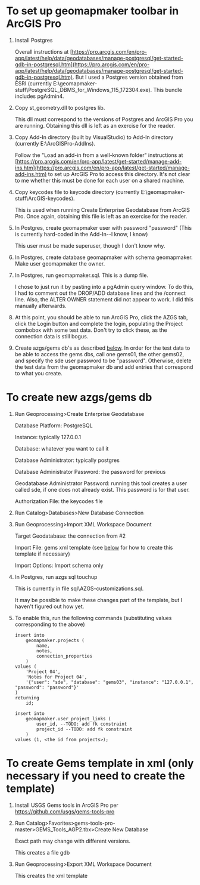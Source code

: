 # To set up geomapmaker toolbar in ArcGIS Pro 
1. Install Postgres 
  
    Overall instructions at [https://pro.arcgis.com/en/pro-app/latest/help/data/geodatabases/manage-postgresql/get-started-gdb-in-postgresql.htm](https://pro.arcgis.com/en/pro-app/latest/help/data/geodatabases/manage-postgresql/get-started-gdb-in-postgresql.htm).
    But I used a Postgres version obtained from ESRI (currently E:\geomapmaker-stuff\PostgreSQL_DBMS_for_Windows_115_172304.exe). This bundle includes pgAdmin4.

2. Copy st_geometry.dll to postgres lib. 
    
    This dll must correspond to the versions of Postgres and ArcGIS Pro you are running. Obtaining this dll is left as an exercise for the reader. 

3. Copy Add-In directory (built by VisualStudio) to Add-In directory (currently E:\ArcGISPro-AddIns). 
    
    Follow the "Load an add-in from a well-known folder" instructions at [https://pro.arcgis.com/en/pro-app/latest/get-started/manage-add-ins.htm](https://pro.arcgis.com/en/pro-app/latest/get-started/manage-add-ins.htm) to set up ArcGIS Pro to access this directory. It's not clear to me whether this must be done for each user on a shared machine.

4. Copy keycodes file to keycode directory (currently E:\geomapmaker-stuff\ArcGIS-keycodes). 
    
    This is used when running Create Enterprise Geodatabase from ArcGIS Pro. Once again, obtaining this file is left as an exercise for the reader.

5. In Postgres, create geomapmaker user with password "password" (This is currently hard-coded in the Add-In--I know, I know) 
  
    This user must be made superuser, though I don't know why.

6. In Postgres, create database geomapmaker with schema geomapmaker. Make user geomapmaker the owner.

7. In Postgres, run geomapmaker.sql. This is a dump file. 

    I chose to just run it by pasting into a pgAdmin query window. To do this, I had to comment out the DROP/ADD database lines and the /connect line. Also, the ALTER OWNER statement did not appear to work. I did this manually afterwards.

8. At this point, you should be able to run ArcGIS Pro, click the AZGS tab, click the Login button and complete the login, populating the Project combobox with some test data. Don't try to click these, as the connection data is still bogus.

9. Create azgs/gems db's as described [below](#create-gems). In order for the test data to be able to access the gems dbs, call one gems01, the other gems02, and specify the sde user password to be "password". Otherwise, delete the test data from the geomapmaker db and add entries that correspond to what you create.

 

# <a id="create-gems"></a>To create new azgs/gems db
1. Run Geoprocessing>Create Enterprise Geodatabase

    Database Platform: PostgreSQL
    
    Instance: typically 127.0.0.1
    
    Database: whatever you want to call it
    
    Database Administrator: typically postgres
    
    Database Administrator Password: the password for previous
    
    Geodatabase Administrator Password: running this tool creates a user called sde, if one does not already exist. This password is for that user.
    
    Authorization File: the keycodes file

2. Run Catalog>Databases>New Database Connection 

3. Run Geoprocessing>Import XML Workspace Document 

    Target Geodatabase: the connection from #2
    
    Import File: gems xml template (see [below](#create-template) for how to create this template if necessary) 
    
    Import Options: Import schema only 

4. In Postgres, run azgs sql touchup

    This is currently in file sql\AZGS-customizations.sql. 
    
    It may be possible to make these changes part of the template, but I haven't figured out how yet.

5. To enable this, run the following commands (substituting values corresponding to the above)
	```
	insert into 
		geomapmaker.projects (
			name,
			notes,
			connection_properties
		)
	values (
		'Project 04', 
		'Notes for Project 04', 
		'{"user": "sde", "database": "gems03", "instance": "127.0.0.1", "password": "password"}'
	)
	returning
		id;

	insert into
		geomapmaker.user_project_links (
			user_id, --TODO: add fk constraint
			project_id --TODO: add fk constraint
		)
	values (1, <the id from projects>);
	```

# <a id="create-template"></a> To create Gems template in xml (only necessary if you need to create the template)
1. Install USGS Gems tools in ArcGIS Pro per [https://github.com/usgs/gems-tools-pro
](https://github.com/usgs/gems-tools-pro)

2. Run Catalog>Favorites>gems-tools-pro-master>GEMS_Tools_AGP2.tbx>Create New Database 
    
    Exact path may change with different versions.
    
    This creates a file gdb

3. Run Geoprocessing>Export XML Workspace Document

    This creates the xml template


		
